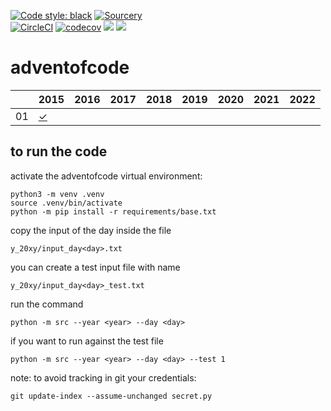 [![Code style: black](https://img.shields.io/badge/code%20style-black-000000.svg)](https://github.com/psf/black)
[![Sourcery](https://img.shields.io/badge/Sourcery-enabled-brightgreen)](https://sourcery.ai)  
[![CircleCI](https://circleci.com/gh/Stegallo/adventofcode.svg?style=shield)](https://circleci.com/gh/Stegallo/adventofcode)
[![codecov](https://codecov.io/gh/stegallo/adventofcode/branch/master/graph/badge.svg)](https://codecov.io/gh/stegallo/adventofcode)
<a href="https://codeclimate.com/github/Stegallo/adventofcode/test_coverage"><img src="https://api.codeclimate.com/v1/badges/d3a26d2fed4f5d3b04c7/test_coverage" /></a>
<a href="https://codeclimate.com/github/Stegallo/adventofcode/maintainability"><img src="https://api.codeclimate.com/v1/badges/d3a26d2fed4f5d3b04c7/maintainability" /></a>
# adventofcode

|    | 2015        | 2016        | 2017        | 2018        | 2019        | 2020        | 2021        | 2022        |
| -  | -           | -           | -           | -           | -           | -           | -           | -           |
| 01 | [✓][201501] |  |  |  |  |  |  |  |

[201501]: https://github.com/Stegallo/adventofcode/blob/master/y_2015/day1.py

## to run the code

activate the adventofcode virtual environment:
```
python3 -m venv .venv
source .venv/bin/activate
python -m pip install -r requirements/base.txt
```

copy the input of the day inside the file
```
y_20xy/input_day<day>.txt
```
you can create a test input file with name
```
y_20xy/input_day<day>_test.txt
```

run the command
```
python -m src --year <year> --day <day>
```
if you want to run against the test file
```
python -m src --year <year> --day <day> --test 1
```

note: to avoid tracking in git your credentials:
```
git update-index --assume-unchanged secret.py
```
